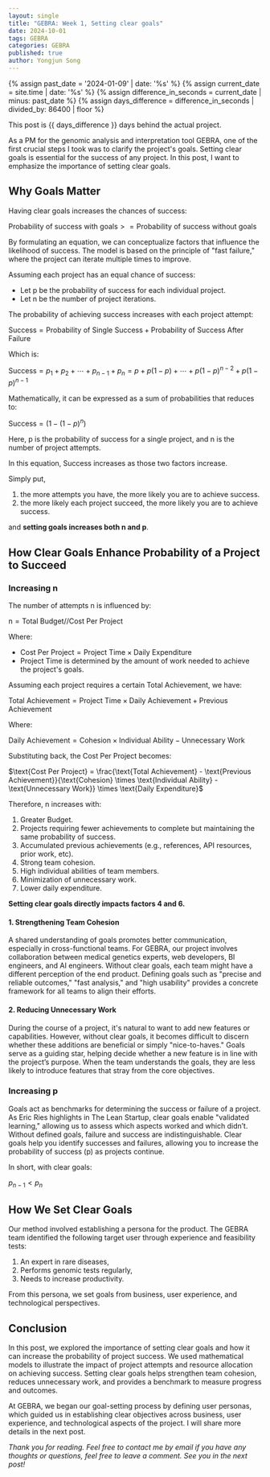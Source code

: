 ```yaml
---
layout: single
title: "GEBRA: Week 1, Setting clear goals"
date: 2024-10-01
tags: GEBRA
categories: GEBRA
published: true
author: Yongjun Song
---
```


{% assign past_date = '2024-01-09' | date: '%s' %}
{% assign current_date = site.time | date: '%s' %}
{% assign difference_in_seconds = current_date | minus: past_date %}
{% assign days_difference = difference_in_seconds | divided_by: 86400 | floor %}

This post is {{ days_difference }} days behind the actual project.

As a PM for the genomic analysis and interpretation tool GEBRA, one of the first crucial steps I took was to clarify the project's goals. Setting clear goals is essential for the success of any project. In this post, I want to emphasize the importance of setting clear goals.

## Why Goals Matter 

Having clear goals increases the chances of success:

$\text{Probability of success with goals} >= \text{Probability of success without goals}$

By formulating an equation, we can conceptualize factors that influence the likelihood of success. The model is based on the principle of "fast failure," where the project can iterate multiple times to improve. 

Assuming each project has an equal chance of success:
- Let $\text{p}$ be the probability of success for each individual project.
- Let $\text{n}$ be the number of project iterations.

The probability of achieving success increases with each project attempt:

$\text{Success} = \text{Probability of Single Success} + \text{Probability of Success After Failure}$

Which is:

$\text{Success} = {p_1} + {p_2} + \cdots + {p_{n-1}} + {p_n} = p + p(1-p) + \cdots + p(1-p)^{n-2} + p(1-p)^{n-1}$

Mathematically, it can be expressed as a sum of probabilities that reduces to:

$\text{Success} = (1 - (1-p)^n)$

Here, $\text{p}$ is the probability of success for a single project, and $\text{n}$ is the number of project attempts.

In this equation, $\text{Success}$ increases as those two factors increase.

Simply put, 
1. the more attempts you have, the more likely you are to achieve success.
2. the more likely each project succeed, the more likely you are to achieve success.

and **setting goals increases both $\text{n}$ and $\text{p}$**.

## How Clear Goals Enhance Probability of a Project to Succeed

### Increasing $\text{n}$

The number of attempts $\text{n}$ is influenced by:

$\text{n} = {\text{Total Budget}}//{\text{Cost Per Project}}$

Where:

- $\text{Cost Per Project} = \text{Project Time} \times \text{Daily Expenditure}$
- $\text{Project Time}$ is determined by the amount of work needed to achieve the project's goals.

Assuming each project requires a certain $\text{Total Achievement}$, we have:

$\text{Total Achievement} = \text{Project Time} \times \text{Daily Achievement} + \text{Previous Achievement}$

Where:

$\text{Daily Achievement} = \text{Cohesion} \times \text{Individual Ability} - \text{Unnecessary Work}$

Substituting back, the $\text{Cost Per Project}$ becomes:

$\text{Cost Per Project} = \frac{\text{Total Achievement} - \text{Previous Achievement}}{\text{Cohesion} \times \text{Individual Ability} - \text{Unnecessary Work}} \times \text{Daily Expenditure}$

Therefore, $\text{n}$ increases with:

1. Greater Budget.
2. Projects requiring fewer achievements to complete but maintaining the same probability of success.
3. Accumulated previous achievements (e.g., references, API resources, prior work, etc).
4. Strong team cohesion.
5. High individual abilities of team members.
6. Minimization of unnecessary work.
7. Lower daily expenditure.

**Setting clear goals directly impacts factors 4 and 6.**

#### 1. Strengthening Team Cohesion

A shared understanding of goals promotes better communication, especially in cross-functional teams. For GEBRA, our project involves collaboration between medical genetics experts, web developers, BI engineers, and AI engineers. Without clear goals, each team might have a different perception of the end product. Defining goals such as "precise and reliable outcomes," "fast analysis," and "high usability" provides a concrete framework for all teams to align their efforts.

#### 2. Reducing Unnecessary Work

During the course of a project, it's natural to want to add new features or capabilities. However, without clear goals, it becomes difficult to discern whether these additions are beneficial or simply "nice-to-haves." Goals serve as a guiding star, helping decide whether a new feature is in line with the project’s purpose. When the team understands the goals, they are less likely to introduce features that stray from the core objectives.

### Increasing $\text{p}$


Goals act as benchmarks for determining the success or failure of a project. As Eric Ries highlights in The Lean Startup, clear goals enable "validated learning," allowing us to assess which aspects worked and which didn’t. Without defined goals, failure and success are indistinguishable. Clear goals help you identify successes and failures, allowing you to increase the probability of success ($\text{p}$) as projects continue.

In short, with clear goals:

${p_{n-1}} < p_{n}$


## How We Set Clear Goals

Our method involved establishing a persona for the product. The GEBRA team identified the following target user through experience and feasibility tests:

1. An expert in rare diseases,
2. Performs genomic tests regularly,
3. Needs to increase productivity.

From this persona, we set goals from business, user experience, and technological perspectives.


## Conclusion

In this post, we explored the importance of setting clear goals and how it can increase the probability of project success. We used mathematical models to illustrate the impact of project attempts and resource allocation on achieving success. Setting clear goals helps strengthen team cohesion, reduces unnecessary work, and provides a benchmark to measure progress and outcomes.

At GEBRA, we began our goal-setting process by defining user personas, which guided us in establishing clear objectives across business, user experience, and technological aspects of the project. I will share more details in the next post.

*Thank you for reading. Feel free to contact me by email if you have any thoughts or questions, feel free to leave a comment. See you in the next post!*  
